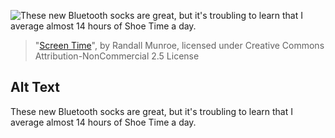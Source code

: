 ![These new Bluetooth socks are great, but it's troubling to learn that I average almost 14 hours of Shoe Time a day.](https://imgs.xkcd.com/comics/screen_time.png)
> "[Screen Time](https://xkcd.com/2223/)", by Randall Munroe, licensed under Creative Commons Attribution-NonCommercial 2.5 License

## Alt Text
These new Bluetooth socks are great, but it's troubling to learn that I average almost 14 hours of Shoe Time a day.
